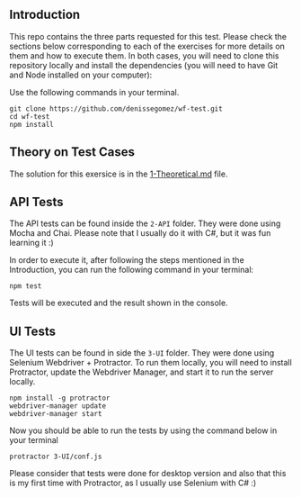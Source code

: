 ## Introduction

This repo contains the three parts requested for this test. Please check the sections below corresponding to each of the exercises for more details on them and how to execute them. In both cases, you will need to clone this repository locally and install the dependencies (you will need to have Git and Node installed on your computer):

Use the following commands in your terminal.
```
git clone https://github.com/denissegomez/wf-test.git
cd wf-test
npm install
```

## Theory on Test Cases
The solution for this exersice is in the [1-Theoretical.md](1-Theoretical.md) file.

## API Tests
The API tests can be found inside the `2-API` folder. They were done using Mocha and Chai.
Please note that I usually do it with C#, but it was fun learning it :)

In order to execute it, after following the steps mentioned in the Introduction, you can run the following command in your terminal:

```
npm test
```

Tests will be executed and the result shown in the console.

## UI Tests
The UI tests can be found in side the `3-UI` folder. They were done using Selenium Webdriver + Protractor. To run them locally, you will need to install Protractor, update the Webdriver Manager, and start it to run the server locally.

```
npm install -g protractor
webdriver-manager update
webdriver-manager start
```

Now you should be able to run the tests by using the command below in your terminal

```
protractor 3-UI/conf.js
```

Please consider that tests were done for desktop version and also that this is my first time with Protractor, as I usually use Selenium with C# :)